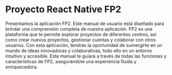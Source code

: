 <h1>Proyecto React Native FP2</h1>
<p>Presentamos la aplicación FP2. Este manual de usuario está diseñado para brindar una
comprensión completa de nuestra aplicación. FP2 es una plataforma que te permite
explorar proyectos de diferentes centros, así como crear nuevos proyectos, gestionar
cuentas y colaborar con otros usuarios. Con esta aplicación, tendrás la oportunidad de
sumergirte en un mundo de ideas innovadoras y colaborativas, todo ello en un entorno
intuitivo y accesible. Este manual te guiará a través de todas las funciones y características
de FP2, asegurándote una experiencia fluida y enriquecedora.</p>
